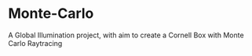 Monte-Carlo
===========

A Global Illumination project, with aim to create a Cornell Box with Monte Carlo Raytracing
